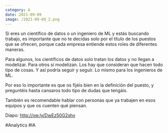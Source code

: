 ```yaml
--- 
category: A 
date: 2021-09-09 
image: /2021-09-09_2.png 
--- 
```


Si eres un científico de datos o un ingeniero de ML y estás buscando trabajo, es importante que no te decidas solo por el título de los puestos que se ofrecen, porque cada empresa entiende estos roles de diferentes maneras. 

Para algunos, los científicos de datos solo tratan los datos y no llegan a modelizar. Para otros sí modelizan. Los hay que consideran que hacen todo tipo de cosas. Y así podría seguir y seguir. Lo mismo para los ingenieros de ML.

Por eso lo importante es que os fijéis bien en la definición del puesto, y preguntéis hasta cansaros todo tipo de dudas que tengáis. 

También es recomendable hablar con personas que ya trabajen en esos equipos y que os cuenten qué piensan. 

Diapo: http://ow.ly/DwEz50G2shv



#Analytics #IA